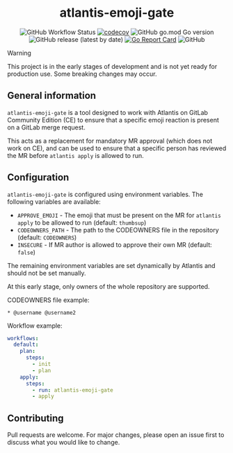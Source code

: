 <div align="center">

# atlantis-emoji-gate

![GitHub Workflow Status](https://img.shields.io/github/actions/workflow/status/shini4i/atlantis-emoji-gate/run-tests.yml?branch=main)
[![codecov](https://codecov.io/gh/shini4i/atlantis-emoji-gate/graph/badge.svg?token=1AZLXDU1HP)](https://codecov.io/gh/shini4i/atlantis-emoji-gate)
![GitHub go.mod Go version](https://img.shields.io/github/go-mod/go-version/shini4i/atlantis-emoji-gate)
![GitHub release (latest by date)](https://img.shields.io/github/v/release/shini4i/atlantis-emoji-gate)
[![Go Report Card](https://goreportcard.com/badge/github.com/shini4i/atlantis-emoji-gate)](https://goreportcard.com/report/github.com/shini4i/atlantis-emoji-gate)
![GitHub](https://img.shields.io/github/license/shini4i/atlantis-emoji-gate)


</div>

> [!WARNING]
> This project is in the early stages of development and is not yet ready for production use. Some breaking changes may occur.

## General information

`atlantis-emoji-gate` is a tool designed to work with Atlantis on GitLab Community Edition (CE) to ensure that a specific emoji reaction is present on a GitLab merge request.

This acts as a replacement for mandatory MR approval (which does not work on CE), and can be used to ensure that a specific person has reviewed the MR before `atlantis apply` is allowed to run.

## Configuration

`atlantis-emoji-gate` is configured using environment variables. The following variables are available:

- `APPROVE_EMOJI` - The emoji that must be present on the MR for `atlantis apply` to be allowed to run (default: `thumbsup`)
- `CODEOWNERS_PATH` - The path to the CODEOWNERS file in the repository (default: `CODEOWNERS`)
- `INSECURE` - If MR author is allowed to approve their own MR (default: `false`)

The remaining environment variables are set dynamically by Atlantis and should not be set manually.

At this early stage, only owners of the whole repository are supported.

CODEOWNERS file example:
```
* @username @username2
```

Workflow example:
```yaml
workflows:
  default:
    plan:
      steps:
        - init
        - plan
    apply:
      steps:
        - run: atlantis-emoji-gate
        - apply
```

## Contributing
Pull requests are welcome. For major changes, please open an issue first to discuss what you would like to change.
